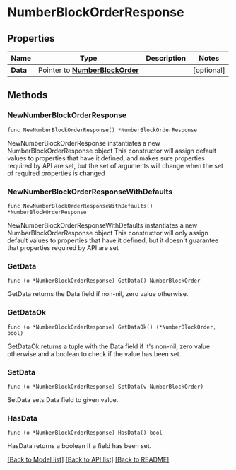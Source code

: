 # NumberBlockOrderResponse

## Properties

Name | Type | Description | Notes
------------ | ------------- | ------------- | -------------
**Data** | Pointer to [**NumberBlockOrder**](NumberBlockOrder.md) |  | [optional] 

## Methods

### NewNumberBlockOrderResponse

`func NewNumberBlockOrderResponse() *NumberBlockOrderResponse`

NewNumberBlockOrderResponse instantiates a new NumberBlockOrderResponse object
This constructor will assign default values to properties that have it defined,
and makes sure properties required by API are set, but the set of arguments
will change when the set of required properties is changed

### NewNumberBlockOrderResponseWithDefaults

`func NewNumberBlockOrderResponseWithDefaults() *NumberBlockOrderResponse`

NewNumberBlockOrderResponseWithDefaults instantiates a new NumberBlockOrderResponse object
This constructor will only assign default values to properties that have it defined,
but it doesn't guarantee that properties required by API are set

### GetData

`func (o *NumberBlockOrderResponse) GetData() NumberBlockOrder`

GetData returns the Data field if non-nil, zero value otherwise.

### GetDataOk

`func (o *NumberBlockOrderResponse) GetDataOk() (*NumberBlockOrder, bool)`

GetDataOk returns a tuple with the Data field if it's non-nil, zero value otherwise
and a boolean to check if the value has been set.

### SetData

`func (o *NumberBlockOrderResponse) SetData(v NumberBlockOrder)`

SetData sets Data field to given value.

### HasData

`func (o *NumberBlockOrderResponse) HasData() bool`

HasData returns a boolean if a field has been set.


[[Back to Model list]](../README.md#documentation-for-models) [[Back to API list]](../README.md#documentation-for-api-endpoints) [[Back to README]](../README.md)


